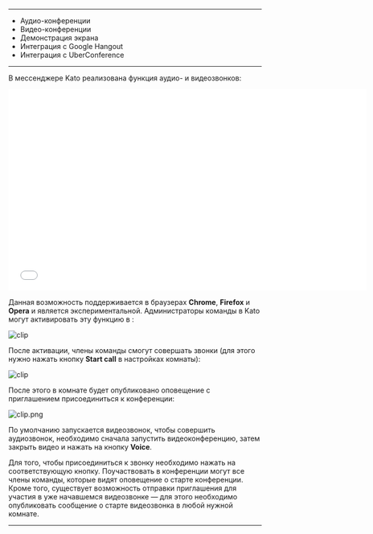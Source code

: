 ***

 - Аудио-конференции
 - Видео-конференции
 - Демонстрация экрана
 - Интеграция с Google Hangout
 - Интеграция с UberConference

***

В мессенджере Kato реализована функция аудио- и видеозвонков:

<iframe src="//player.vimeo.com/video/82638945?title=0&amp;byline=0&amp;portrait=0" width="712" height="401" frameborder="0" webkitallowfullscreen mozallowfullscreen allowfullscreen></iframe>

Данная возможность поддерживается в браузерах **Chrome**, **Firefox** и **Opera** и является экспериментальной. Администраторы команды в Kato могут активировать эту функцию в [](https://app.kato.im/#/membership/):

![clip](https://in.kato.im/943e42f246e492352433013ca8b910d629ae9734ad3c1fdfa71647550ad716b/clip.png)

После активации, члены команды смогут совершать звонки (для этого нужно нажать кнопку **Start call** в настройках комнаты):

![clip](https://s3.amazonaws.com/kato-share/35131fa262ad4cda6d593742393cf56c72398877268e73401da7923b98076b36/clip.png)

После этого в комнате будет опубликовано оповещение с приглашением присоединиться к конференции:

![clip.png](https://s3.amazonaws.com/kato-share/c496dca817d36838c2c3bb71e787ac236174b41759822e89136e8bc8f7a3ef48/clip.png)

По умолчанию запускается видеозвонок, чтобы совершить аудиозвонок, необходимо сначала запустить видеоконференцию, затем закрыть видео и нажать на кнопку **Voice**.

Для того, чтобы присоединиться к звонку необходимо нажать на соответствующую кнопку. Поучаствовать в конференции могут все члены команды, которые видят оповещение о старте конференции. Кроме того, существует возможность отправки приглашения для участия в уже начавшемся видеозвонке — для этого необходимо опубликовать сообщение о старте видеозвонка в любой нужной комнате.

******
